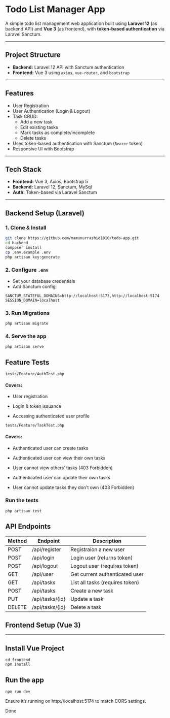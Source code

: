 # Todo List Manager App

A simple todo list management web application built using **Laravel 12** (as backend API) and **Vue 3** (as frontend), with **token-based authentication** via Laravel Sanctum.

---

## Project Structure

- **Backend:** Laravel 12 API with Sanctum authentication
- **Frontend:** Vue 3 using `axios`, `vue-router`, and `bootstrap`

---

## Features

- User Registration
- User Authentication (Login & Logout)
- Task CRUD:
    - Add a new task
    - Edit existing tasks
    - Mark tasks as complete/incomplete
    - Delete tasks
- Uses token-based authentication with Sanctum (`Bearer` token)
- Responsive UI with Bootstrap

---

## Tech Stack

- **Frontend:** Vue 3, Axios, Bootstrap 5
- **Backend:** Laravel 12, Sanctum, MySql
- **Auth:** Token-based via Laravel Sanctum

---

## Backend Setup (Laravel)

### 1. Clone & Install

```bash
git clone https://github.com/mamunurrashid1010/todo-app.git
cd backend
composer install
cp .env.example .env
php artisan key:generate
```

### 2. Configure ```.env```
- Set your database credentials
- Add Sanctum config:
```
SANCTUM_STATEFUL_DOMAINS=http://localhost:5173,http://localhost:5174
SESSION_DOMAIN=localhost
```

### 3. Run Migrations
```
php artisan migrate
```

### 4. Serve the app
```
php artisan serve
```

## Feature Tests
```tests/Feature/AuthTest.php```

#### Covers:

- User registration

- Login & token issuance

- Accessing authenticated user profile


```tests/Feature/TaskTest.php```
#### Covers:

- Authenticated user can create tasks

- Authenticated user can view their own tasks

- User cannot view others’ tasks (403 Forbidden)

- Authenticated user can update their own tasks

- User cannot update tasks they don't own (403 Forbidden)

### Run the tests
```
php artisan test
```

##  API Endpoints

| Method | Endpoint        | Description                     |
| ------ | --------------- |---------------------------------|
| POST   | /api/register   | Registraion a new user          |
| POST   | /api/login      | Login user (returns token)      |
| POST   | /api/logout     | Logout user (requires token)    |
| GET    | /api/user       | Get current authenticated user  |
| GET    | /api/tasks      | List all tasks (requires token) |
| POST   | /api/tasks      | Create a new task               |
| PUT    | /api/tasks/{id} | Update a task                   |
| DELETE | /api/tasks/{id} | Delete a task                   |


## Frontend Setup (Vue 3)

---

## Install Vue Project
```
cd frontend
npm install
```

## Run the app
```
npm run dev
```

Ensure it’s running on http://localhost:5174 to match CORS settings.

Done